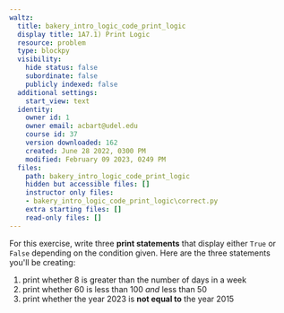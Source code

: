 ```yaml
---
waltz:
  title: bakery_intro_logic_code_print_logic
  display title: 1A7.1) Print Logic
  resource: problem
  type: blockpy
  visibility:
    hide status: false
    subordinate: false
    publicly indexed: false
  additional settings:
    start_view: text
  identity:
    owner id: 1
    owner email: acbart@udel.edu
    course id: 37
    version downloaded: 162
    created: June 28 2022, 0300 PM
    modified: February 09 2023, 0249 PM
  files:
    path: bakery_intro_logic_code_print_logic
    hidden but accessible files: []
    instructor only files:
    - bakery_intro_logic_code_print_logic\correct.py
    extra starting files: []
    read-only files: []
---
```

For this exercise, write three **print statements** that display either `True` or `False` depending on the condition given. Here are the three statements you'll be creating:

1. print whether 8 is greater than the number of days in a week
2. print whether 60 is less than 100 *and* less than 50
3. print whether the year 2023 is **not equal to** the year 2015